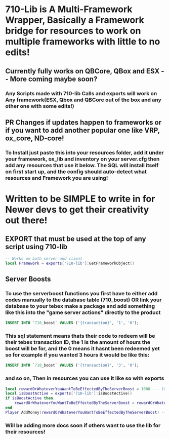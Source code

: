 # 710-Lib is A Multi-Framework Wrapper, Basically a Framework bridge for resources to work on multiple frameworks with little to no edits!
## Currently fully works on QBCore, QBox and ESX -- More coming maybe soon? 
### Any Scripts made with 710-lib Calls and exports will work on Any framework(ESX, Qbox and QBCore out of the box and any other one with some edits!)
## PR Changes if updates happen to frameworks or if you want to add another popular one like VRP, ox_core, ND-core! 

### To Install just paste this into your resources folder, add it under your framework, ox_lib and inventory on your server.cfg then add any resources that use it below. The SQL will install itself on first start up, and the config should auto-detect what resources and Framework you are using!


# Written to be SIMPLE to write in for Newer devs to get their creativity out there! 


## EXPORT that must be used at the top of any script using 710-lib 
```lua
-- Works on both server and client 
local Framework = exports['710-lib']:GetFrameworkObject()
```
## Server Boosts
### To use the serverboost functions you first have to either add codes manually to the database table (710_boost) OR link your database to your tebex make a package and add something like this into the "game server actions" directly to the product
```sql
INSERT INTO `710_boost` VALUES ('{transaction}', '1', '0');
```
### This sql statement means thats their code to redeem will be their tebex transaction ID, the 1 is the amount of hours the boost will be for, and the 0 means it hasnt been redeemed yet so for example if you wanted 3 hours it would be like this:
```sql
INSERT INTO `710_boost` VALUES ('{transaction}', '3', '0');
```
### and so on, Then in resources you can use it like so with exports
```lua
local rewardOrWhateverYouWantToBeEffectedByTheServerBoost = 1000 --- 1000 reward normally without boost
local isBoostActive = exports['710-lib']:isBoostActive()
if isBoostActive then
    rewardOrWhateverYouWantToBeEffectedByTheServerBoost = rewardOrWhateverYouWantToBeEffectedByTheServerBoost * 2 --- Double the reward if boost is active
end
Player.AddMoney(rewardOrWhateverYouWantToBeEffectedByTheServerBoost) --- if boost is active gives 2x if not gives default value.
```


### Will be adding more docs soon if others want to use the lib for their resources!

